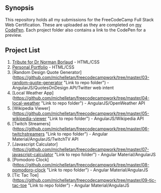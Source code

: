 ## Synopsis

This repository holds all my submissions for the FreeCodeCamp Full Stack Web Certification. These are uploaded as they are completed on [my CodePen](http://codepen.io/michelletan/ "Link to my CodePen profile"). Each project folder also contains a link to the CodePen for a preview.

## Project List

1. [Tribute for Dr Norman Borlaud](https://github.com/michelletan/freecodecampwork/tree/master/01-tribute-page "Link to repo folder") - HTML/CSS
2. [Personal Portfolio](https://github.com/michelletan/freecodecampwork/tree/master/02-personal-portfolio-page "Link to repo folder") - HTML/CSS
3. [Random Design Quote Generator] (https://github.com/michelletan/freecodecampwork/tree/master/03-random-quote-generator "Link to repo folder") - AngularJS/QuotesOnDesign API/Twitter web intent
4. [Local Weather App] (https://github.com/michelletan/freecodecampwork/tree/master/04-local-weather "Link to repo folder") - AngularJS/OpenWeather API
5. [Wikipedia Viewer] (https://github.com/michelletan/freecodecampwork/tree/master/05-wikipedia-viewer "Link to repo folder") - AngularJS/Wikipedia API
6. [Twitch Streamers] (https://github.com/michelletan/freecodecampwork/tree/master/06-twitchstreamers "Link to repo folder") - Angular Material/AngularJS/TwitchTV API
7. [Javascript Calculator] (https://github.com/michelletan/freecodecampwork/tree/master/07-javascript-calculator "Link to repo folder") - Angular Material/AngularJS
8. [Pomodoro Clock] (https://github.com/michelletan/freecodecampwork/tree/master/08-pomodoro-clock "Link to repo folder") - Angular Material/AngularJS
9. [Tic Tac Toe] (https://github.com/michelletan/freecodecampwork/tree/master/09-tic-tac-toe "Link to repo folder") - Angular Material/AngularJS
